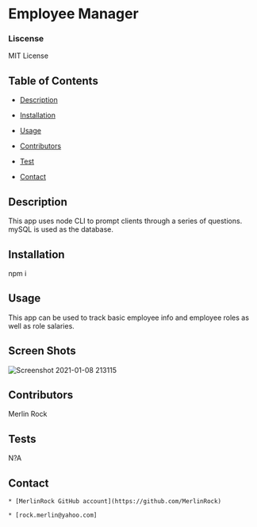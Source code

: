 # Employee Manager

    
 ### Liscense
    
 MIT License

    
 ## Table of Contents
    
- [Description](#Description)
    
- [Installation](#Installation)
    
- [Usage](#Usage)
    
- [Contributors](#Contributors)
    
- [Test](#Test)
    
- [Contact](#Contact)

    
 ## Description

    
 This app uses node CLI to prompt clients through a series of questions. mySQL is used as the database.

    
 ## Installation

    
 npm i

    
 ## Usage

    
 This app can be used to track basic employee info and employee roles as well as role salaries.

    
 ## Screen Shots
![Screenshot 2021-01-08 213115](https://user-images.githubusercontent.com/74565661/104080973-96953700-51f9-11eb-8fef-90d148fd644f.png)      
    
 ## Contributors

    
 Merlin Rock

    
 ## Tests

    
N?A

    
 ## Contact

    * [MerlinRock GitHub account](https://github.com/MerlinRock)

    * [rock.merlin@yahoo.com]




  